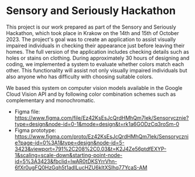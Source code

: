 # Sensory and Seriously Hackathon

This project is our work prepared as part of the Sensory and Seriously Hackathon, which took place in Krakow on the 14th 
and 15th of October 2023. The project's goal was to create an application to assist visually impaired individuals in 
checking their appearance just before leaving their homes. The full version of the application includes checking 
details such as holes or stains on clothing. During approximately 30 hours of designing and coding, we implemented a system to 
evaluate whether colors match each other. This functionality will assist not only visually impaired individuals but 
also anyone who has difficulty with choosing suitable colors.

We based this system on computer vision models available in the Google Cloud Vision API and by following color 
combination schemes such as complementary and monochromatic.

- Figma file: https://www.figma.com/file/Ez42KsEsJcQrdHMhQm7lek/Sensorycznie?type=design&node-id=0-1&mode=design&t=rk1a6GODzCq3roSm-0
- Figma prototype: https://www.figma.com/proto/Ez42KsEsJcQrdHMhQm7lek/Sensorycznie?page-id=0%3A1&type=design&node-id=5-3423&viewport=791%2C208%2C0.03&t=K2J4Ze56ptdfEXYP-1&scaling=scale-down&starting-point-node-id=5%3A3423&fbclid=IwAR0tDKSYrrVhn-6fXr0ugFQ0HzGqh5t1adILucHZU6kItXSlhq77YcaS-AM